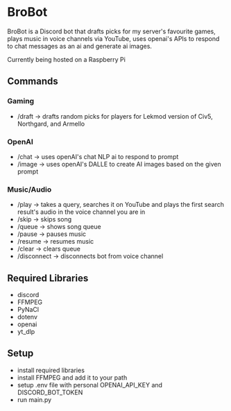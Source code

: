 # BroBot
BroBot is a Discord bot that drafts picks for my server's favourite games, plays music in voice channels via YouTube, uses openai's APIs to respond to chat messages as an ai and generate ai images.

Currently being hosted on a Raspberry Pi

## Commands

### Gaming
- /draft -> drafts random picks for players for Lekmod version of Civ5, Northgard, and Armello

### OpenAI
- /chat -> uses openAI's chat NLP ai to respond to prompt
- /image -> uses openAI's DALLE to create AI images based on the given prompt

### Music/Audio
- /play -> takes a query, searches it on YouTube and plays the first search result's audio in the voice channel you are in
- /skip -> skips song
- /queue -> shows song queue
- /pause -> pauses music
- /resume -> resumes music
- /clear -> clears queue
- /disconnect -> disconnects bot from voice channel

## Required Libraries
- discord
- FFMPEG
- PyNaCl
- dotenv
- openai
- yt_dlp

## Setup
- install required libraries
- install FFMPEG and add it to your path
- setup .env file with personal OPENAI_API_KEY and DISCORD_BOT_TOKEN
- run main.py
